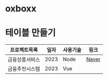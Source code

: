 # oxboxx
 
# 테이블 만들기

프로젝트목록 | 일자 | 사용기술|링크 
------------|------|-------|----
금융상품서비스 | 2023 | Node|[Naver](https://naver.com)
금융추천시스템 | 2023 | Vue
